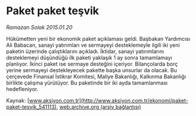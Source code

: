 # Paket paket teşvik

*Ramazan Solak 2015.01.20*

<div class="pNewsDetailMainContent" itemprop="articleBody">
 <p>
  Hükümetten yeni bir ekonomik paket açıklaması geldi. Başbakan Yardımcısı Ali Babacan, sanayi yatırımları ve sermayeyi desteklemeyle ilgili iki yeni paketin üzerinde çalıştıklarını açıkladı. İktidar, sanayi yatırımlarını desteklemeyi düşündüğü ilk paketi yaklaşık 1 ay sonra tamamlamayı planlıyor. İkinci paket ise sermaye desteğini içeriyor. Bilançolarda borç yerine sermayeyi destekleyecek pakette başka unsurlar da olacak. Bu çerçevede Finansal İstikrar Komitesi, Maliye Bakanlığı, Kalkınma Bakanlığı birlikte çalışma yürütüyor. Bu paketinde bir iki ayda tamamlanması hedefleniyor.
 </p>
</div>


Kaynak: [www.aksiyon.com.tr](http://www.aksiyon.com.tr/ekonomi/paket-paket-tesvik_541113), [web.archive.org (arşiv bağlantısı)](http://web.archive.org/web/20150629011401/http://www.aksiyon.com.tr/ekonomi/paket-paket-tesvik_541113)

